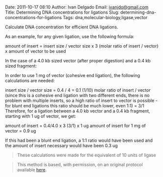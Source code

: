 Date: 2011-10-17 08:10
Author: Ivan Delgado
Email: ivanjdo@gmail.com
Title: Determining DNA concentrations for ligations
Slug: determining-dna-concentrations-for-ligations
Tags: dna,molecular-biology,ligase,vector

Calculate DNA concentration for efficient DNA ligations. 









As an example, for any given ligation, use the following formula:

amount of insert = insert size / vector size x 3 (molar ratio of insert / vector) x amount of vector to be used

In the case of a 4.0 kb sized vector (after proper digestion) and a 0.4 kb sized fragment:

In order to use 1 mg of vector (cohesive end ligation), the following calculations are needed:

insert size / vector size = 0.4 / 4 = 0.1 (1/10)
molar ratio of insert / vector (since this is a cohesive end ligation with two different ends, there is no problem with multiple inserts, so a high ratio of insert to vector is possible -for blunt end ligations this ratio should be much lower, even 1:1) = 3/1
Therefore, for a ligation between a 4.0 kb vector and a 0.4 kb fragment, starting with 1 ug of vector, we get:

amount of insert = 0.4/4.0 x 3 (3/1) x 1 ug
amount of insert for 1 mg of vector = 0.9 ug

If this had been a blunt end ligation, a 1:1 ratio would have been used and the amount of insert necessary would have been 0.3 ug


>These calculations were made for the equivalent of 10 units of ligase






>This method is based, with permission, on an original protocol available [here](http://ivaan.com/protocols/131.html).

